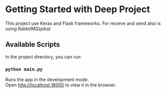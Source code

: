 # Getting Started with Deep Project

This project use Keras and Flask frameworks. 
For receive and send also is using RabbitMQ(pika)

## Available Scripts

In the project directory, you can run:

### `python main.py`

Runs the app in the development mode.\
Open [http://localhost:18000](http://localhost:18000) to view it in the browser.
